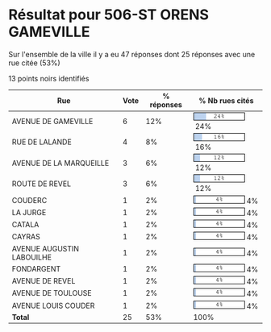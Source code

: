 # Résultat pour 506-ST ORENS GAMEVILLE

Sur l'ensemble de la ville il y a eu 47 réponses dont 25 réponses avec une rue citée (53%)

13 points noirs identifiés

| Rue | Vote | % réponses | % Nb rues cités|
|-----|------|------------|----------------|
| AVENUE DE GAMEVILLE | 6 | 12% | <img src="../../img/bar_24.gif" />&nbsp;24%|
| RUE DE LALANDE | 4 | 8% | <img src="../../img/bar_16.gif" />&nbsp;16%|
| AVENUE DE LA MARQUEILLE | 3 | 6% | <img src="../../img/bar_12.gif" />&nbsp;12%|
| ROUTE DE REVEL | 3 | 6% | <img src="../../img/bar_12.gif" />&nbsp;12%|
| COUDERC | 1 | 2% | <img src="../../img/bar_4.gif" />&nbsp;4%|
| LA JURGE | 1 | 2% | <img src="../../img/bar_4.gif" />&nbsp;4%|
| CATALA | 1 | 2% | <img src="../../img/bar_4.gif" />&nbsp;4%|
| CAYRAS | 1 | 2% | <img src="../../img/bar_4.gif" />&nbsp;4%|
| AVENUE AUGUSTIN LABOUILHE | 1 | 2% | <img src="../../img/bar_4.gif" />&nbsp;4%|
| FONDARGENT | 1 | 2% | <img src="../../img/bar_4.gif" />&nbsp;4%|
| AVENUE DE REVEL | 1 | 2% | <img src="../../img/bar_4.gif" />&nbsp;4%|
| AVENUE DE TOULOUSE | 1 | 2% | <img src="../../img/bar_4.gif" />&nbsp;4%|
| AVENUE LOUIS COUDER | 1 | 2% | <img src="../../img/bar_4.gif" />&nbsp;4%|
| **Total** | 25 | 53% | 100%|
